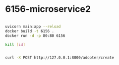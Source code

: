 # 6156-microservice2

```bash

uvicorn main:app --reload
docker build -t 6156 .
docker run -d -p 80:80 6156

kill [id]


curl -X POST http://127.0.0.1:8000/adopter/create 
```
